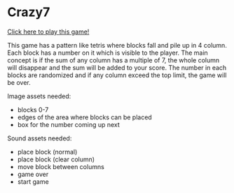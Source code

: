 # Crazy7

[Click here to play this game!](https://quintos.org/?user=Paeto-Chayarat&game=Crazy7&sys=arc)

This game has a pattern like tetris where blocks fall and pile up in 4 column. Each block has a number on it which is visible to the player. The main concept is if the sum of any column has a multiple of 7, the whole column will disappear and the sum will be added to your score. The number in each blocks are randomized and if any column exceed the top limit, the game will be over.

Image assets needed:

- blocks 0-7
- edges of the area where blocks can be placed
- box for the number coming up next

Sound assets needed:

- place block (normal)
- place block (clear column)
- move block between columns
- game over
- start game
